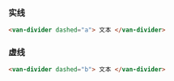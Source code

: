 ### 实线

```html
<van-divider dashed="a"> 文本 </van-divider>
```

### 虚线

```html
<van-divider dashed="b"> 文本 </van-divider>
```

